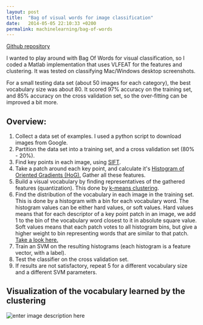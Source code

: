 ```yaml
---
layout: post
title:  "Bag of visual words for image classification"
date:   2014-05-05 22:10:33 +0200
permalink: machinelearning/bag-of-words
---
```

<!--more-->
[Github repository](https://github.com/jacobgil/BagOfVisualWords)

I wanted to play around with Bag Of Words for visual classification, so I coded a Matlab implementation that uses VLFEAT for the features and clustering.
It was tested on classifying Mac/Windows desktop screenshots.


For a small testing data set (about 50 images for each category), the best vocabulary size was about 80.
It scored 97% accuracy on the training set, and 85% accuracy on the cross validation set,
so the over-fitting can be improved a bit more.

Overview:
---------

1. Collect a data set of examples. I used a python script to download images from Google.
2. Partition the data set into a training set, and a cross validation set (80% - 20%).
3. Find key points in each image, using [SIFT](http://en.wikipedia.org/wiki/Scale-invariant_feature_transform).
4. Take a patch around each key point, and calculate it's [Histogram of Oriented Gradients (HoG).](http://en.wikipedia.org/wiki/Histogram_of_oriented_gradients) Gather all these features.
5. Build a visual vocabulary by finding representatives of the gathered features (quantization).
This done by [k-means clustering](http://en.wikipedia.org/wiki/K-means_clustering).
6. Find the distribution of the vocabulary in each image in the training set.
This is done by a histogram with a bin for each vocabulary word.
The histogram values can be either hard values, or soft values.
Hard values means that for each descriptor of a key point patch in an image, we add 1 to the bin of the vocabulary word closest to it in absolute square value.
Soft values means that each patch votes to all histogram bins, but give a higher weight to bin representing words that are similar to that patch. [Take a look here.](http://dare.uva.nl/document/126930)
7. Train an SVM on the resulting histograms (each histogram is a feature vector, with a label).
8. Test the classifier on the cross validation set.
9. If results are not satisfactory, repeat 5 for a different vocabulary size and a different SVM parameters.

Visualization of the vocabulary learned by the clustering
---------------------------------------------------------
![enter image description here](http://3.bp.blogspot.com/-HWhxedpytz8/U2e6QIePZzI/AAAAAAAAFhc/6nIFZlYPXT4/s1600/bag.jpg)
